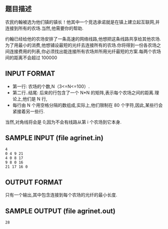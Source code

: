 ## 题目描述

农民约翰被选为他们镇的镇长！他其中一个竞选承诺就是在镇上建立起互联网,并连接到所有的农场.当然,他需要你的帮助.

约翰已经给他的农场安排了一条高速的网络线路,他想把这条线路共享给其他农场.为了用最小的消费,他想铺设最短的光纤去连接所有的农场.你将得到一份各农场之间连接费用的列表,你必须找出能连接所有农场并所用光纤最短的方案.每两个农场间的距离不会超过 100000

## INPUT FORMAT

 - 第一行: 农场的个数,N（3<=N<=100）.
 - 第二行..结尾: 后来的行包含了一个 N*N 的矩阵,表示每个农场之间的距离.理论上,他们是 N 行,
 - 每行由 N 个用空格分隔的数组成,实际上,他们限制在 80 个字符,因此,某些行会紧接着另一些行.

当然,对角线将会是 0,因为不会有线路从第 i 个农场到它本身.

## SAMPLE INPUT (file agrinet.in)
```
4
0 4 9 21
4 0 8 17
9 8 0 16
21 17 16 0
```
## OUTPUT FORMAT

只有一个输出,其中包含连接到每个农场的光纤的最小长度.

## SAMPLE OUTPUT (file agrinet.out)

```
28
```
